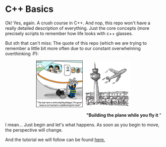 # C++ Basics

Ok! Yes, again. A crush course in C++. And nop, this repo won't have a really detailed description of everything. Just the core concepts (more precisely scripts to remember how life looks with c++ glasses. 

But sth that can't miss: The quote of this repo (which we are trying to remember a little bit more often due to our constant overwhelming overthinking :P):

<p align="center">
<img src= "images/airplane-stock-700x700.jpg" alt="Euler" title="Euler" width="150px" height="150px">
<img src= "images/plane.jpg" alt="Euler" title="Euler" width="150px" height="150px">
</p>

<p style="text-align:right"><b> "Building the plane while you fly it </b>"</p>

I mean... Just begin and let's what happens. As soon as you begin to move, the perspective will change.



And the tutorial we will follow can be found [here.](https://www.youtube.com/watch?v=vLnPwxZdW4Y)